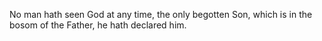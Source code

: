 No man hath seen God at any time, the only begotten Son, which is in the bosom of the Father, he hath declared him.
